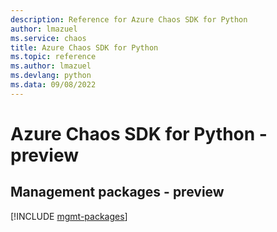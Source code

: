 ```yaml
---
description: Reference for Azure Chaos SDK for Python
author: lmazuel
ms.service: chaos
title: Azure Chaos SDK for Python
ms.topic: reference
ms.author: lmazuel
ms.devlang: python
ms.data: 09/08/2022
---
```

# Azure Chaos SDK for Python - preview

## Management packages - preview
[!INCLUDE [mgmt-packages](chaos-mgmt-index.md)]